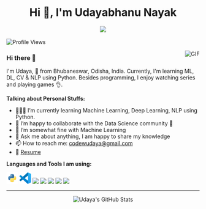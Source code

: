 <h1 align="center">Hi 👋, I'm Udayabhanu Nayak</h1>

<p align="center">
  <a href="https://www.linkedin.com/in/udayabhanu-nayak-ml-devloper/">
    <img src="https://img.shields.io/badge/-LinkedIn-blue?style=flat-square&logo=Linkedin&logoColor=white&link=https://www.linkedin.com/in/udayabhanu-nayak-ml-devloper/"/>
  </a>
</p>
<p align="left">
  <img src="https://komarev.com/ghpvc/?username=codeWudaya&label=Profile%20views&color=0e75b6&style=flat" alt="Profile Views" />
</p>

<p align="center">
  <img align="right" alt="GIF" src="https://media.giphy.com/media/836HiJc7pgzy8iNXCn/giphy.gif" />
</p>

### Hi there 👋

I'm Udaya, 🚀 from Bhubaneswar, Odisha, India. Currently, I'm learning ML, DL, CV & NLP using Python. Besides programming, I enjoy watching series and playing games 👌.

**Talking about Personal Stuffs:**

- 👨🏽‍💻 I’m currently learning Machine Learning, Deep Learning, NLP using Python.
- 👯 I’m happy to collaborate with the Data Science community 🤝
- 🤔 I’m somewhat fine with Machine Learning
- 💬 Ask me about anything, I am happy to share my knowledge
- 📫 How to reach me: codewudaya@gmail.com
- 📝 [Resume](https://drive.google.com/file/d/1RO84-fpFsejnxric7dqF_BbayRVyz3NQ/view?usp=sharing)

**Languages and Tools I am using:**  

<code><img height="30" src="https://raw.githubusercontent.com/github/explore/main/topics/python/python.png"></code>
<code><img height="30" src="https://raw.githubusercontent.com/github/explore/main/topics/visual-studio-code/visual-studio-code.png"></code>
<code><img height="30" src="https://streamlit.io/images/brand/streamlit-logo-secondary-colormark-darktext.png"></code>
<code><img height="30" src="https://pytorch.org/assets/images/pytorch-logo.png"></code>
<code><img height="30" src="https://upload.wikimedia.org/wikipedia/commons/thumb/1/11/TensorFlowLogo.svg/1280px-TensorFlowLogo.svg.png"></code>
<code><img height="30" src="https://pandas.pydata.org/static/img/pandas_mark.svg"></code>
<code><img height="30" src="https://seaborn.pydata.org/_static/logo-wide-lightbg.svg"></code>

---

<p align="center">
  <img src="https://github-readme-stats.vercel.app/api?username=codewudaya&show_icons=true&hide_border=true&theme=dracula" alt="Udaya's GitHub Stats">
</p>
